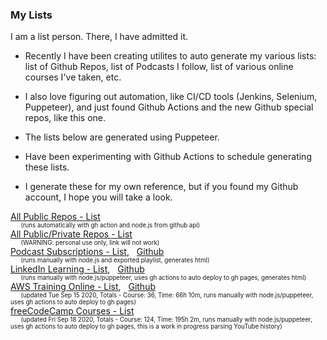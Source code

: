 
### My Lists

I am a list person.  There, I have admitted it.

- Recently I have been creating utilites to auto generate my various lists: list of Github Repos,
list of Podcasts I follow, list of various online courses I've taken, etc.

- I also love figuring out automation, like CI/CD tools (Jenkins, Selenium, Puppeteer), and just found Github Actions and the new Github special repos,
like this one.

- The lists below are generated using Puppeteer.

- Have been experimenting with Github Actions to schedule generating these lists.

- I generate these for my own reference, but if you found my Github account, I hope you will take a look.

[All Public Repos - List](https://github.com/alpiepho/AlPiepho/blob/master/README_public_repos.md)<br>
<sup><sub>&nbsp;&nbsp;&nbsp;&nbsp;&nbsp;&nbsp;(runs automatically with gh action and node.js from github api)</sub></sup><br>
[All Public/Private Repos - List](https://github.com/alpiepho/AllReposList)<br>
<sup><sub>&nbsp;&nbsp;&nbsp;&nbsp;&nbsp;&nbsp;(WARNING: personal use only, link will not work)</sub></sup><br>
[Podcast Subscriptions - List](https://alpiepho.github.io/node-overcast-rss/), 
&nbsp;&nbsp;[Github](https://github.com/alpiepho/node-overcast-rss)<br>
<sup><sub>&nbsp;&nbsp;&nbsp;&nbsp;&nbsp;&nbsp;(runs manually with node.js and exported playlist, generates html)</sub></sup><br>
[LinkedIn Learning - List](https://alpiepho.github.io/pup-learning/), 
&nbsp;&nbsp;[Github](https://github.com/alpiepho/pup-learning)<br>
<sup><sub>&nbsp;&nbsp;&nbsp;&nbsp;&nbsp;&nbsp;(runs manually with node.js/puppeteer, uses gh actions to auto deploy to gh pages, generates html)</sub></sup><br>
[AWS Training Online - List](https://alpiepho.github.io/pup-learning-aws/), 
&nbsp;&nbsp;[Github](https://github.com/alpiepho/pup-learning-aws)<br>
<sup><sub>&nbsp;&nbsp;&nbsp;&nbsp;&nbsp;&nbsp;(updated Tue Sep 15 2020, Totals - Course: 36, Time: 66h 10m, runs manually with node.js/puppeteer, uses gh actions to auto deploy to gh pages)</sub></sup><br>
[freeCodeCamp Courses - List](https://alpiepho.github.io/pup-yt-fcc/)<br>
<sup><sub>&nbsp;&nbsp;&nbsp;&nbsp;&nbsp;&nbsp;(updated Fri Sep 18 2020, Totals - Course: 124, Time: 195h 2m, runs manually with node.js/puppeteer, uses gh actions to auto deploy to gh pages, this is a work in progress parsing YouTube history)</sub></sup><br>
